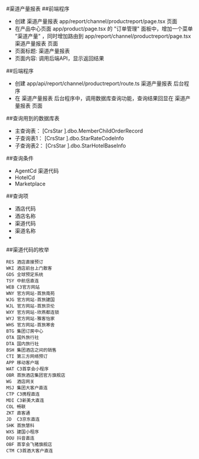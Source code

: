 #渠道产量报表
##前端程序
- 创建 渠道产量报表 app/report/channel/productreport/page.tsx 页面
- 在产品中心页面 app/product/page.tsx 的 "订单管理" 面板中，增加一个菜单 "渠道产量" ，同时增加路由到 app/report/channel/productreport/page.tsx 渠道产量报表 页面
- 页面标题: 渠道产量报表
- 页面内容: 调用后端API，显示返回结果

##后端程序
- 创建 app/api/report/channel/productreport/route.ts 渠道产量报表 后台程序
- 在 渠道产量报表 后台程序中，调用数据库查询功能，查询结果回显在 渠道产量报表 页面

##查询用到的数据库表
- 主查询表： [CrsStar ].dbo.MemberChildOrderRecord
- 子查询表1： [CrsStar ].dbo.StarRateCodeInfo
- 子查询表2： [CrsStar ].dbo.StarHotelBaseInfo

##查询条件
- AgentCd 渠道代码
- HotelCd
- Marketplace

##查询项
- 酒店代码
- 酒店名称
- 渠道代码
- 渠道名称
- 


##渠道代码的枚举
```
RES	酒店直接预订
WKI	酒店前台上门散客
GDS	全球预定系统
TSY	中航信直连
WEB	C3官方网站
WNY	官方网站-首旅南苑
WJG	官方网站-首旅建国
WJL	官方网站-首旅京伦
WXY	官方网站-欣燕都连锁
WYJ	官方网站-雅客怡家
WHS	官方网站-首旅寒舍
BTG	集团订房中心
OTA	国外旅行社
DTA	国内旅行社
BSH	集团酒店之间的销售
CTI	第三方网络预订
APP	移动客户端
WAT	C3首享会小程序
OBR	首旅酒店集团官方旗舰店
WG	酒店网关
MSJ	集团大客户直连
CTP C3携程直连
MDI	C3新美大直连
COL	畅联
ZKT	直客通
JD	C3京东直连
SHK	首旅慧科
WXS	建国小程序
DOU	抖音直连
OBF	首享会飞猪旗舰店
CTM	C3首酒大客户直连
```